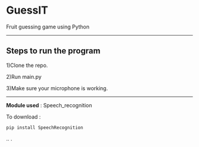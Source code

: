 # GuessIT
Fruit guessing game using Python

-----------------------------------------------------------------------------------------------------------------------------------------------------------------------------------

## Steps to run the program

1)Clone the repo.

2)Run main.py

3)Make sure your microphone is working.

-----------------------------------------------------------------------------------------------------------------------------------------------------------------------------------

**Module used** : Speech_recognition

To download :
```
pip install SpeechRecognition
```
..
.
